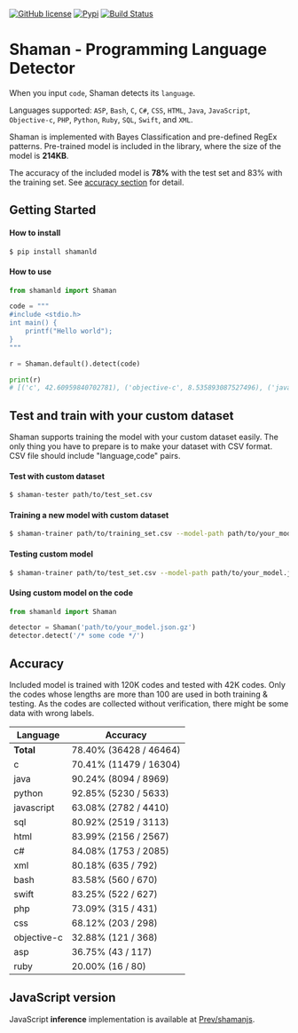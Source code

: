 [![GitHub license](https://img.shields.io/badge/license-MIT-blue.svg)](https://github.com/Prev/shaman/blob/master/LICENSE)
[![Pypi](https://img.shields.io/pypi/v/shamanld.svg)](https://pypi.python.org/pypi/shamanld)
[![Build Status](https://travis-ci.org/Prev/shaman.svg)](https://travis-ci.org/Prev/shaman) 

# Shaman - Programming Language Detector

When you input `code`, Shaman detects its `language`.

Languages supported:
`ASP`, `Bash`, `C`, `C#`, `CSS`, `HTML`, `Java`, `JavaScript`,
`Objective-c`, `PHP`, `Python`, `Ruby`, `SQL`, `Swift`, and `XML`.

Shaman is implemented with Bayes Classification and pre-defined RegEx patterns.
Pre-trained model is included in the library, where the size of the model is **214KB**.

The accuracy of the included model is **78%** with the test set and 83% with the training set.
See [accuracy section](#accuracy) for detail.


## Getting Started

#### How to install

```bash
$ pip install shamanld
```

#### How to use

```python
from shamanld import Shaman

code = """
#include <stdio.h>
int main() {
    printf("Hello world");
}
"""

r = Shaman.default().detect(code)

print(r)
# [('c', 42.60959840702781), ('objective-c', 8.535893087527496), ('java', 7.237626324587697), ...]
```


## Test and train with your custom dataset

Shaman supports training the model with your custom dataset easily.
The only thing you have to prepare is to make your dataset with CSV format.
CSV file should include "language,code" pairs.

#### Test with custom dataset

```bash
$ shaman-tester path/to/test_set.csv
```

#### Training a new model with custom dataset

```bash
$ shaman-trainer path/to/training_set.csv --model-path path/to/your_model.json.gz
```

#### Testing custom model

```bash
$ shaman-trainer path/to/test_set.csv --model-path path/to/your_model.json.gz
```

#### Using custom model on the code
```python
from shamanld import Shaman

detector = Shaman('path/to/your_model.json.gz')
detector.detect('/* some code */')
```

## Accuracy

Included model is trained with 120K codes and tested with 42K codes.
Only the codes whose lengths are more than 100 are used in both training & testing. As the codes are collected without verification, there might be some data with wrong labels.

| Language     | Accuracy                  |
|--------------|---------------------------|
| **Total**    | 78.40% (36428 / 46464)    |
| c            | 70.41% (11479 / 16304)    |
| java         | 90.24% (8094 / 8969)      |
| python       | 92.85% (5230 / 5633)      |
| javascript   | 63.08% (2782 / 4410)      |
| sql          | 80.92% (2519 / 3113)      |
| html         | 83.99% (2156 / 2567)      |
| c#           | 84.08% (1753 / 2085)      |
| xml          | 80.18% (635 / 792)        |
| bash         | 83.58% (560 / 670)        |
| swift        | 83.25% (522 / 627)        |
| php          | 73.09% (315 / 431)        |
| css          | 68.12% (203 / 298)        |
| objective-c  | 32.88% (121 / 368)        |
| asp          | 36.75% (43 / 117)         |
| ruby         | 20.00% (16 / 80)          |

## JavaScript version

JavaScript **inference** implementation is available at [Prev/shamanjs](https://github.com/Prev/shamanjs).


